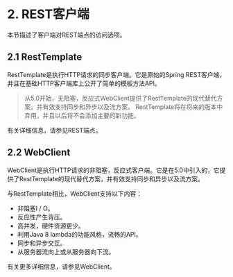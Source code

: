# 2. REST客户端

本节描述了客户端对REST端点的访问选项。

## 2.1 RestTemplate

RestTemplate是执行HTTP请求的同步客户端。它是原始的Spring REST客户端，并且在基础HTTP客户端库上公开了简单的模板方法API。

> 从5.0开始，无阻塞，反应式WebClient提供了RestTemplate的现代替代方案，并有效支持同步和异步以及流方案。 RestTemplate将在将来的版本中弃用，并且以后将不会添加主要的新功能。

有关详细信息，请参见REST端点。

## 2.2 WebClient

WebClient是执行HTTP请求的非阻塞，反应式客户端。它是在5.0中引入的，它提供了RestTemplate的现代替代方案，并有效支持同步和异步以及流方案。

与RestTemplate相比，WebClient支持以下内容：

* 非阻塞I / O。
* 反应性产生背压。
* 高并发，硬件资源更少。
* 利用Java 8 lambda的功能风格，流畅的API。
* 同步和异步交互。
* 从服务器流向上或从服务器向下流。

有关更多详细信息，请参见WebClient。

